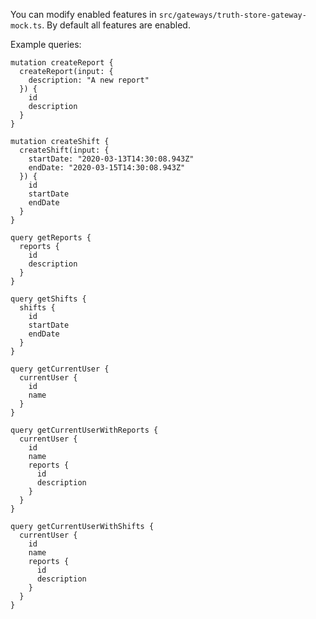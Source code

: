 You can modify enabled features in `src/gateways/truth-store-gateway-mock.ts`. By default all features are enabled.

Example queries:
```
mutation createReport {
  createReport(input: {
    description: "A new report"
  }) {
    id
    description
  }
}

mutation createShift {
  createShift(input: {
    startDate: "2020-03-13T14:30:08.943Z"
    endDate: "2020-03-15T14:30:08.943Z"
  }) {
    id
    startDate
    endDate
  }
}

query getReports {
  reports {
    id
    description
  }
}

query getShifts {
  shifts {
    id
    startDate
    endDate
  }
}

query getCurrentUser {
  currentUser {
    id
    name
  }
}

query getCurrentUserWithReports {
  currentUser {
    id
    name
    reports {
      id
      description
    }
  }
}

query getCurrentUserWithShifts {
  currentUser {
    id
    name
    reports {
      id
      description
    }
  }
}
```